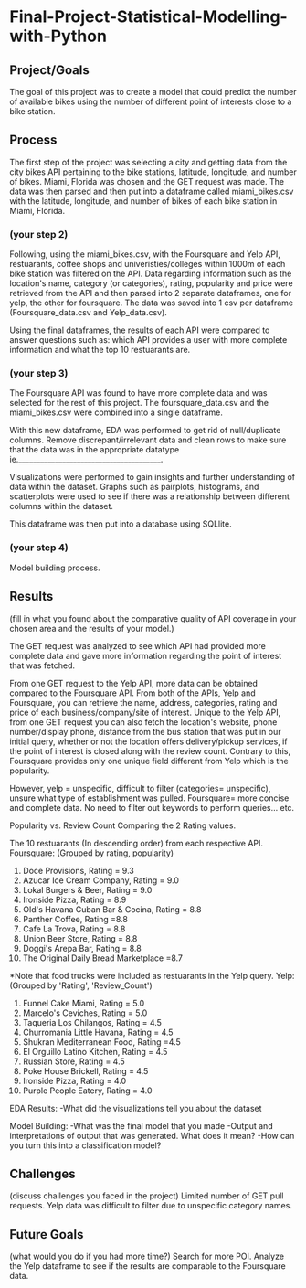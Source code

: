 # Final-Project-Statistical-Modelling-with-Python

## Project/Goals
The goal of this project was to create a model that could predict the number of available bikes using the number of different point of interests close to a bike station. 

## Process
The first step of the project was selecting a city and getting data from the city bikes API pertaining to the bike stations, latitude, longitude, and number of bikes. Miami, Florida was chosen and the GET request was made. The data was then parsed and then put into a dataframe called miami_bikes.csv with the latitude, longitude, and number of bikes of each bike station in Miami, Florida. 

### (your step 2)
Following, using the miami_bikes.csv, with the Foursquare and Yelp API, restuarants, coffee shops and univeristies/colleges within 1000m of each bike station was filtered on the API. Data regarding information such as the location's name, category (or categories), rating, popularity and price were retrieved from the API and then parsed into 2 separate dataframes, one for yelp, the other for foursquare. The data was saved into 1 csv per dataframe (Foursquare_data.csv and Yelp_data.csv). 

Using the final dataframes, the results of each API were compared to answer questions such as: which API provides a user with more complete information and what the top 10 restuarants are. 

### (your step 3)
The Foursquare API was found to have more complete data and was selected for the rest of this project. 
The foursquare_data.csv and the miami_bikes.csv were combined into a single dataframe. 

With this new dataframe, EDA was performed to get rid of null/duplicate columns. Remove discrepant/irrelevant data and clean rows to make sure that the data was in the appropriate datatype ie._______________________________________. 

Visualizations were performed to gain insights and further understanding of data within the dataset. Graphs such as pairplots, histograms, and scatterplots were used to see if there was a relationship between different columns within the dataset. 

This dataframe was then put into a database using SQLlite. 

### (your step 4)

Model building process. 

## Results
(fill in what you found about the comparative quality of API coverage in your chosen area and the results of your model.)

The GET request was analyzed to see which API had provided more complete data and gave more information regarding the point of interest that was fetched.   

From one GET request to the Yelp API, more data can be obtained compared to the Foursquare API. From both of the APIs, Yelp and Foursquare, you can retrieve the name, address, categories, rating and price of each business/company/site of interest. Unique to the Yelp API, from one GET request you can also fetch the location's website, phone number/display phone, distance from the bus station that was put in our initial query, whether or not the location offers delivery/pickup services, if the point of interest is closed along with the review count. Contrary to this, Foursquare provides only one unique field different from Yelp which is the popularity.

However, yelp = unspecific, difficult to filter (categories= unspecific), unsure what type of establishment was pulled. Foursquare= more concise and complete data. No need to filter out keywords to perform queries... etc. 

Popularity vs. Review Count
Comparing the 2 Rating values. 


The 10 restuarants (In descending order) from each respective API. 
Foursquare: (Grouped by rating, popularity)
1. Doce Provisions, Rating = 9.3
2. Azucar Ice Cream Company, Rating = 9.0
3. Lokal Burgers & Beer, Rating = 9.0
4. Ironside Pizza, Rating = 8.9
5. Old's Havana Cuban Bar & Cocina, Rating = 8.8
6. Panther Coffee, Rating =8.8
7. Cafe La Trova, Rating = 8.8
8. Union Beer Store, Rating = 8.8
9. Doggi's Arepa Bar, Rating = 8.8
10. The Original Daily Bread Marketplace =8.7

*Note that food trucks were included as restuarants in the Yelp query. 
Yelp: (Grouped by 'Rating', 'Review_Count')
1. Funnel Cake Miami, Rating = 5.0
2. Marcelo's Ceviches, Rating = 5.0
3. Taqueria Los Chilangos, Rating = 4.5
4. Churromania Little Havana, Rating = 4.5
5. Shukran Mediterranean Food, Rating =4.5
6. El Orguillo Latino Kitchen, Rating = 4.5
7. Russian Store, Rating = 4.5
8. Poke House Brickell, Rating = 4.5
9. Ironside Pizza, Rating = 4.0
10. Purple People Eatery, Rating = 4.0

EDA Results:
-What did the visualizations tell you about the dataset

Model Building:
-What was the final model that you made
-Output and interpretations of output that was generated. What does it mean?
-How can you turn this into a classification model?

## Challenges 
(discuss challenges you faced in the project)
Limited number of GET pull requests. 
Yelp data was difficult to filter due to unspecific category names. 

## Future Goals
(what would you do if you had more time?)
Search for more POI. Analyze the Yelp dataframe to see if the results are comparable to the Foursquare data. 
